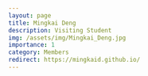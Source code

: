 ```yaml
---
layout: page
title: Mingkai Deng
description: Visiting Student
img: /assets/img/Mingkai_Deng.jpg
importance: 1
category: Members
redirect: https://mingkaid.github.io/
---
```


